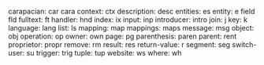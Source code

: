 carapacian:    car    cara
context:       ctx
description:   desc
entities:      es
entity:        e
field          fld
fulltext:      ft
handler:       hnd
index:         ix
input:         inp
introducer:    intro
join:          j
key:           k
language:      lang
list:          ls
mapping:       map
mappings:      maps
message:       msg
object:        obj
operation:     op
owner:         own
page:          pg
parenthesis:   paren
parent:        rent
proprietor:    propr
remove:        rm
result:        res
return-value:  r
segment:       seg
switch-user:   su
trigger:       trig
tuple:         tup
website:       ws
where:         wh
